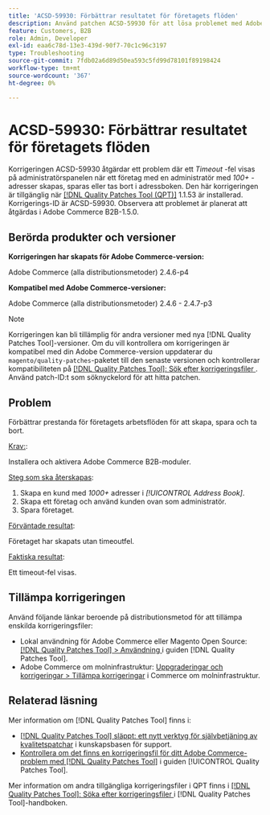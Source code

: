 ```yaml
---
title: 'ACSD-59930: Förbättrar resultatet för företagets flöden'
description: Använd patchen ACSD-59930 för att lösa problemet med Adobe Commerce där ett *Timeout*-fel visas på adminpanelen när du skapar, sparar eller tar bort ett företag med en administratör som har adressen * 100+* i adressboken.
feature: Customers, B2B
role: Admin, Developer
exl-id: eaa6c78d-13e3-439d-90f7-70c1c96c3197
type: Troubleshooting
source-git-commit: 7fdb02a6d89d50ea593c5fd99d78101f89198424
workflow-type: tm+mt
source-wordcount: '367'
ht-degree: 0%

---
```


# ACSD-59930: Förbättrar resultatet för företagets flöden

Korrigeringen ACSD-59930 åtgärdar ett problem där ett *Timeout* -fel visas på administratörspanelen när ett företag med en administratör med *100+* -adresser skapas, sparas eller tas bort i adressboken. Den här korrigeringen är tillgänglig när [[!DNL Quality Patches Tool (QPT)]](https://experienceleague.adobe.com/en/docs/commerce-operations/tools/quality-patches-tool/quality-patches-tool-to-self-serve-quality-patches) 1.1.53 är installerad. Korrigerings-ID är ACSD-59930. Observera att problemet är planerat att åtgärdas i Adobe Commerce B2B-1.5.0.

## Berörda produkter och versioner

**Korrigeringen har skapats för Adobe Commerce-version:**

Adobe Commerce (alla distributionsmetoder) 2.4.6-p4

**Kompatibel med Adobe Commerce-versioner:**

Adobe Commerce (alla distributionsmetoder) 2.4.6 - 2.4.7-p3

>[!NOTE]
>
>Korrigeringen kan bli tillämplig för andra versioner med nya [!DNL Quality Patches Tool]-versioner. Om du vill kontrollera om korrigeringen är kompatibel med din Adobe Commerce-version uppdaterar du `magento/quality-patches`-paketet till den senaste versionen och kontrollerar kompatibiliteten på [[!DNL Quality Patches Tool]: Sök efter korrigeringsfiler ](https://experienceleague.adobe.com/tools/commerce-quality-patches/index.html). Använd patch-ID:t som söknyckelord för att hitta patchen.

## Problem

Förbättrar prestanda för företagets arbetsflöden för att skapa, spara och ta bort.

<u>Krav:</u>:

Installera och aktivera Adobe Commerce B2B-moduler.

<u>Steg som ska återskapas</u>:

1. Skapa en kund med *1000+* adresser i *[!UICONTROL Address Book]*.
1. Skapa ett företag och använd kunden ovan som administratör.
1. Spara företaget.

<u>Förväntade resultat</u>:

Företaget har skapats utan timeoutfel.

<u>Faktiska resultat</u>:

Ett timeout-fel visas.

## Tillämpa korrigeringen

Använd följande länkar beroende på distributionsmetod för att tillämpa enskilda korrigeringsfiler:

* Lokal användning för Adobe Commerce eller Magento Open Source: [[!DNL Quality Patches Tool] > Användning ](/help/tools/quality-patches-tool/usage.md) i guiden [!DNL Quality Patches Tool].
* Adobe Commerce om molninfrastruktur: [Uppgraderingar och korrigeringar > Tillämpa korrigeringar](https://experienceleague.adobe.com/docs/commerce-cloud-service/user-guide/develop/upgrade/apply-patches.html) i Commerce om molninfrastruktur.

## Relaterad läsning

Mer information om [!DNL Quality Patches Tool] finns i:

* [[!DNL Quality Patches Tool] släppt: ett nytt verktyg för självbetjäning av kvalitetspatchar](https://experienceleague.adobe.com/en/docs/commerce-operations/tools/quality-patches-tool/quality-patches-tool-to-self-serve-quality-patches) i kunskapsbasen för support.
* [Kontrollera om det finns en korrigeringsfil för ditt Adobe Commerce-problem med  [!DNL Quality Patches Tool]](/help/tools/quality-patches-tool/patches-available-in-qpt/check-patch-for-magento-issue-with-magento-quality-patches.md) i guiden [!UICONTROL Quality Patches Tool].


Mer information om andra tillgängliga korrigeringsfiler i QPT finns i [[!DNL Quality Patches Tool]: Söka efter korrigeringsfiler ](https://experienceleague.adobe.com/tools/commerce-quality-patches/index.html) i [!DNL Quality Patches Tool]-handboken.
